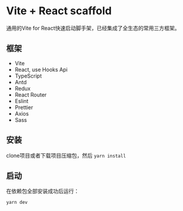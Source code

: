 # Vite + React scaffold

通用的Vite for React快速启动脚手架，已经集成了全生态的常用三方框架。

## 框架
- Vite
- React, use Hooks Api
- TypeScript
- Antd
- Redux
- React Router
- Eslint
- Prettier
- Axios
- Sass

## 安装

clone项目或者下载项目压缩包，然后 `yarn install`

## 启动

在依赖包全部安装成功后运行：

```
yarn dev
```
